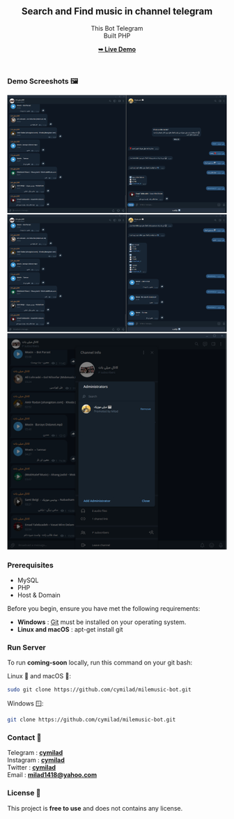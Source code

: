 <div align="center">
  <h2 align="center">Search and Find music in channel telegram</h2>
  
  This Bot Telegram <br/> Built PHP
  
  <a href="#" target="_blank"><strong>➥ Live Demo</strong></a>
  
</div>


<br />

### Demo Screeshots 🖼️

![Desktop Demo](./screenshots/Screenshot-1.png)
<br />
![Desktop Demo](./screenshots/Screenshot-2.png)
<br />
![Desktop Demo](./screenshots/Screenshot-3.png)

### Prerequisites

* MySQL
* PHP
* Host & Domain


Before you begin, ensure you have met the following requirements:

* <b>Windows</b> :  [Git](https://git-scm.com/downloads "Download Git") must be installed on your operating system.
* <b>Linux and macOS</b> :  apt-get install git

### Run Server

To run **coming-soon** locally, run this command on your git bash:

Linux 🐧 and macOS 🍏:

```bash
sudo git clone https://github.com/cymilad/milemusic-bot.git
```

Windows 🪟:

```bash
git clone https://github.com/cymilad/milemusic-bot.git
```

### Contact 💬 
Telegram : <a href="https://t.me/cymilad" target="_blank"><strong>cymilad</strong></a> <br>
Instagram : <a href="https://instagram.com/cymilad" target="_blank"><strong>cymilad</strong></a> <br>
Twitter : <a href="https://x.com/cymilad" target="_blank"><strong>cymilad</strong></a> <br>
Email : <a href="malito:milad1418@yahoo.com" target="_blank"><strong>milad1418@yahoo.com</strong></a>

### License 🪪

This project is **free to use** and does not contains any license.
